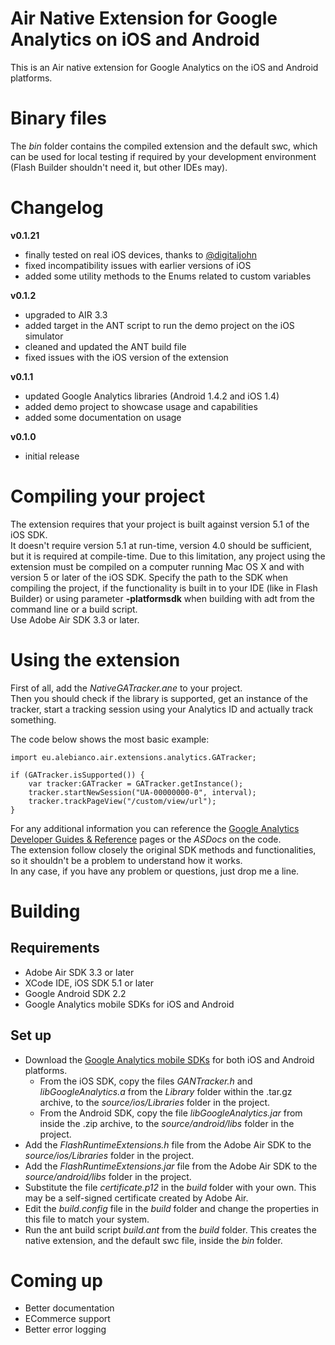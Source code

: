 # Air Native Extension for Google Analytics on iOS and Android

This is an Air native extension for Google Analytics on the iOS and Android platforms.


# Binary files

The _bin_ folder contains the compiled extension and the default swc, which can be used for local testing if required by your development environment (Flash Builder shouldn't need it, but other IDEs may).

# Changelog

**v0.1.21**

* finally tested on real iOS devices, thanks to [@digitaljohn](http://github.com/digitaljohn)
* fixed incompatibility issues with earlier versions of iOS
* added some utility methods to the Enums related to custom variables

**v0.1.2**

* upgraded to AIR 3.3
* added target in the ANT script to run the demo project on the iOS simulator
* cleaned and updated the ANT build file
* fixed issues with the iOS version of the extension

**v0.1.1**

* updated Google Analytics libraries (Android 1.4.2 and iOS 1.4)
* added demo project to showcase usage and capabilities
* added some documentation on usage

**v0.1.0**

* initial release

# Compiling your project

The extension requires that your project is built against version 5.1 of the iOS SDK.  
It doesn't require version 5.1 at run-time, version 4.0 should be sufficient, but it is required at compile-time.
Due to this limitation, any project using the extension must be compiled on a computer running Mac OS X and with version 5 or later of the iOS SDK. Specify the path to the SDK when compiling the project, if the functionality is built in to your IDE (like in Flash Builder) or using parameter **-platformsdk** when building with adt from the command line or a build script.  
Use Adobe Air SDK 3.3 or later.

# Using the extension

First of all, add the *NativeGATracker.ane* to your project.  
Then you should check if the library is supported, get an instance of the tracker, start a tracking session using your Analytics ID and actually track something.

The code below shows the most basic example:

	import eu.alebianco.air.extensions.analytics.GATracker;
	
	if (GATracker.isSupported()) {
		var tracker:GATracker = GATracker.getInstance();
		tracker.startNewSession("UA-00000000-0", interval);
		tracker.trackPageView("/custom/view/url");
	}

For any additional information you can reference the [Google Analytics Developer Guides & Reference](https://developers.google.com/analytics/devguides/) pages or the *ASDocs* on the code.  
The extension follow closely the original SDK methods and functionalities, so it shouldn't be a problem to understand how it works.  
In any case, if you have any problem or questions, just drop me a line.
	
# Building

## Requirements

* Adobe Air SDK 3.3 or later
* XCode IDE, iOS SDK 5.1 or later
* Google Android SDK 2.2
* Google Analytics mobile SDKs for iOS and Android

## Set up

* Download the [Google Analytics mobile SDKs](http://code.google.com/apis/analytics/docs/mobile/download.html) for both iOS and Android platforms.
    * From the iOS SDK, copy the files _GANTracker.h_ and _libGoogleAnalytics.a_ from the _Library_ folder within the .tar.gz archive, to the _source/ios/Libraries_ folder in the project.
	* From the Android SDK, copy the file _libGoogleAnalytics.jar_ from inside the .zip archive, to the _source/android/libs_ folder in the project.
* Add the _FlashRuntimeExtensions.h_ file from the Adobe Air SDK to the _source/ios/Libraries_ folder in the project.
* Add the _FlashRuntimeExtensions.jar_ file from the Adobe Air SDK to the _source/android/libs_ folder in the project.
* Substitute the file _certificate.p12_ in the _build_ folder with your own. This may be a self-signed certificate created by Adobe Air.
* Edit the _build.config_ file in the _build_ folder and change the properties in this file to match your system.
* Run the ant build script _build.ant_ from the _build_ folder. This creates the native extension, and the default swc file, inside the _bin_ folder.


# Coming up

* Better documentation
* ECommerce support
* Better error logging